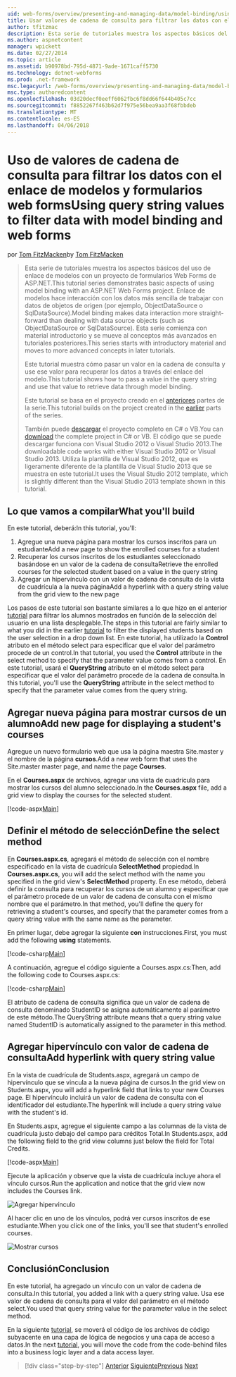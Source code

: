 ```yaml
---
uid: web-forms/overview/presenting-and-managing-data/model-binding/using-query-string-values-to-retrieve-data
title: Usar valores de cadena de consulta para filtrar los datos con el enlace de modelos y formularios web Forms | Documentos de Microsoft
author: tfitzmac
description: Esta serie de tutoriales muestra los aspectos básicos del uso de enlace de modelos con un proyecto de formularios Web Forms de ASP.NET. Enlace de modelos hace interacción con los datos más directa-...
ms.author: aspnetcontent
manager: wpickett
ms.date: 02/27/2014
ms.topic: article
ms.assetid: b90978bd-795d-4871-9ade-1671caff5730
ms.technology: dotnet-webforms
ms.prod: .net-framework
msc.legacyurl: /web-forms/overview/presenting-and-managing-data/model-binding/using-query-string-values-to-retrieve-data
msc.type: authoredcontent
ms.openlocfilehash: 03d20decf0eeff6062fbc6f8dd66f644b405c7cc
ms.sourcegitcommit: f8852267f463b62d7f975e56bea9aa3f68fbbdeb
ms.translationtype: MT
ms.contentlocale: es-ES
ms.lasthandoff: 04/06/2018
---
```

<a name="using-query-string-values-to-filter-data-with-model-binding-and-web-forms"></a><span data-ttu-id="74f17-104">Uso de valores de cadena de consulta para filtrar los datos con el enlace de modelos y formularios web forms</span><span class="sxs-lookup"><span data-stu-id="74f17-104">Using query string values to filter data with model binding and web forms</span></span>
====================
<span data-ttu-id="74f17-105">por [Tom FitzMacken](https://github.com/tfitzmac)</span><span class="sxs-lookup"><span data-stu-id="74f17-105">by [Tom FitzMacken](https://github.com/tfitzmac)</span></span>

> <span data-ttu-id="74f17-106">Esta serie de tutoriales muestra los aspectos básicos del uso de enlace de modelos con un proyecto de formularios Web Forms de ASP.NET.</span><span class="sxs-lookup"><span data-stu-id="74f17-106">This tutorial series demonstrates basic aspects of using model binding with an ASP.NET Web Forms project.</span></span> <span data-ttu-id="74f17-107">Enlace de modelos hace interacción con los datos más sencilla de trabajar con datos de objetos de origen (por ejemplo, ObjectDataSource o SqlDataSource).</span><span class="sxs-lookup"><span data-stu-id="74f17-107">Model binding makes data interaction more straight-forward than dealing with data source objects (such as ObjectDataSource or SqlDataSource).</span></span> <span data-ttu-id="74f17-108">Esta serie comienza con material introductorio y se mueve al conceptos más avanzados en tutoriales posteriores.</span><span class="sxs-lookup"><span data-stu-id="74f17-108">This series starts with introductory material and moves to more advanced concepts in later tutorials.</span></span>
> 
> <span data-ttu-id="74f17-109">Este tutorial muestra cómo pasar un valor en la cadena de consulta y use ese valor para recuperar los datos a través del enlace del modelo.</span><span class="sxs-lookup"><span data-stu-id="74f17-109">This tutorial shows how to pass a value in the query string and use that value to retrieve data through model binding.</span></span>
> 
> <span data-ttu-id="74f17-110">Este tutorial se basa en el proyecto creado en el [anteriores](retrieving-data.md) partes de la serie.</span><span class="sxs-lookup"><span data-stu-id="74f17-110">This tutorial builds on the project created in the [earlier](retrieving-data.md) parts of the series.</span></span>
> 
> <span data-ttu-id="74f17-111">También puede [descargar](https://go.microsoft.com/fwlink/?LinkId=286116) el proyecto completo en C# o VB.</span><span class="sxs-lookup"><span data-stu-id="74f17-111">You can [download](https://go.microsoft.com/fwlink/?LinkId=286116) the complete project in C# or VB.</span></span> <span data-ttu-id="74f17-112">El código que se puede descargar funciona con Visual Studio 2012 o Visual Studio 2013.</span><span class="sxs-lookup"><span data-stu-id="74f17-112">The downloadable code works with either Visual Studio 2012 or Visual Studio 2013.</span></span> <span data-ttu-id="74f17-113">Utiliza la plantilla de Visual Studio 2012, que es ligeramente diferente de la plantilla de Visual Studio 2013 que se muestra en este tutorial.</span><span class="sxs-lookup"><span data-stu-id="74f17-113">It uses the Visual Studio 2012 template, which is slightly different than the Visual Studio 2013 template shown in this tutorial.</span></span>


## <a name="what-youll-build"></a><span data-ttu-id="74f17-114">Lo que vamos a compilar</span><span class="sxs-lookup"><span data-stu-id="74f17-114">What you'll build</span></span>

<span data-ttu-id="74f17-115">En este tutorial, deberá:</span><span class="sxs-lookup"><span data-stu-id="74f17-115">In this tutorial, you'll:</span></span>

1. <span data-ttu-id="74f17-116">Agregue una nueva página para mostrar los cursos inscritos para un estudiante</span><span class="sxs-lookup"><span data-stu-id="74f17-116">Add a new page to show the enrolled courses for a student</span></span>
2. <span data-ttu-id="74f17-117">Recuperar los cursos inscritos de los estudiantes seleccionado basándose en un valor de la cadena de consulta</span><span class="sxs-lookup"><span data-stu-id="74f17-117">Retrieve the enrolled courses for the selected student based on a value in the query string</span></span>
3. <span data-ttu-id="74f17-118">Agregar un hipervínculo con un valor de cadena de consulta de la vista de cuadrícula a la nueva página</span><span class="sxs-lookup"><span data-stu-id="74f17-118">Add a hyperlink with a query string value from the grid view to the new page</span></span>

<span data-ttu-id="74f17-119">Los pasos de este tutorial son bastante similares a lo que hizo en el anterior [tutorial](sorting-paging-and-filtering-data.md) para filtrar los alumnos mostrados en función de la selección del usuario en una lista desplegable.</span><span class="sxs-lookup"><span data-stu-id="74f17-119">The steps in this tutorial are fairly similar to what you did in the earlier [tutorial](sorting-paging-and-filtering-data.md) to filter the displayed students based on the user selection in a drop down list.</span></span> <span data-ttu-id="74f17-120">En este tutorial, ha utilizado la **Control** atributo en el método select para especificar que el valor del parámetro procede de un control.</span><span class="sxs-lookup"><span data-stu-id="74f17-120">In that tutorial, you used the **Control** attribute in the select method to specify that the parameter value comes from a control.</span></span> <span data-ttu-id="74f17-121">En este tutorial, usará el **QueryString** atributo en el método select para especificar que el valor del parámetro procede de la cadena de consulta.</span><span class="sxs-lookup"><span data-stu-id="74f17-121">In this tutorial, you'll use the **QueryString** attribute in the select method to specify that the parameter value comes from the query string.</span></span>

## <a name="add-new-page-for-displaying-a-students-courses"></a><span data-ttu-id="74f17-122">Agregar nueva página para mostrar cursos de un alumno</span><span class="sxs-lookup"><span data-stu-id="74f17-122">Add new page for displaying a student's courses</span></span>

<span data-ttu-id="74f17-123">Agregue un nuevo formulario web que usa la página maestra Site.master y el nombre de la página **cursos**.</span><span class="sxs-lookup"><span data-stu-id="74f17-123">Add a new web form that uses the Site.master master page, and name the page **Courses**.</span></span>

<span data-ttu-id="74f17-124">En el **Courses.aspx** de archivos, agregar una vista de cuadrícula para mostrar los cursos del alumno seleccionado.</span><span class="sxs-lookup"><span data-stu-id="74f17-124">In the **Courses.aspx** file, add a grid view to display the courses for the selected student.</span></span>

[!code-aspx[Main](using-query-string-values-to-retrieve-data/samples/sample1.aspx)]

## <a name="define-the-select-method"></a><span data-ttu-id="74f17-125">Definir el método de selección</span><span class="sxs-lookup"><span data-stu-id="74f17-125">Define the select method</span></span>

<span data-ttu-id="74f17-126">En **Courses.aspx.cs**, agregará el método de selección con el nombre especificado en la vista de cuadrícula **SelectMethod** propiedad.</span><span class="sxs-lookup"><span data-stu-id="74f17-126">In **Courses.aspx.cs**, you will add the select method with the name you specified in the grid view's **SelectMethod** property.</span></span> <span data-ttu-id="74f17-127">En ese método, deberá definir la consulta para recuperar los cursos de un alumno y especificar que el parámetro procede de un valor de cadena de consulta con el mismo nombre que el parámetro.</span><span class="sxs-lookup"><span data-stu-id="74f17-127">In that method, you'll define the query for retrieving a student's courses, and specify that the parameter comes from a query string value with the same name as the parameter.</span></span>

<span data-ttu-id="74f17-128">En primer lugar, debe agregar la siguiente **con** instrucciones.</span><span class="sxs-lookup"><span data-stu-id="74f17-128">First, you must add the following **using** statements.</span></span>

[!code-csharp[Main](using-query-string-values-to-retrieve-data/samples/sample2.cs)]

<span data-ttu-id="74f17-129">A continuación, agregue el código siguiente a Courses.aspx.cs:</span><span class="sxs-lookup"><span data-stu-id="74f17-129">Then, add the following code to Courses.aspx.cs:</span></span>

[!code-csharp[Main](using-query-string-values-to-retrieve-data/samples/sample3.cs)]

<span data-ttu-id="74f17-130">El atributo de cadena de consulta significa que un valor de cadena de consulta denominado StudentID se asigna automáticamente al parámetro de este método.</span><span class="sxs-lookup"><span data-stu-id="74f17-130">The QueryString attribute means that a query string value named StudentID is automatically assigned to the parameter in this method.</span></span>

## <a name="add-hyperlink-with-query-string-value"></a><span data-ttu-id="74f17-131">Agregar hipervínculo con valor de cadena de consulta</span><span class="sxs-lookup"><span data-stu-id="74f17-131">Add hyperlink with query string value</span></span>

<span data-ttu-id="74f17-132">En la vista de cuadrícula de Students.aspx, agregará un campo de hipervínculo que se vincula a la nueva página de cursos.</span><span class="sxs-lookup"><span data-stu-id="74f17-132">In the grid view on Students.aspx, you will add a hyperlink field that links to your new Courses page.</span></span> <span data-ttu-id="74f17-133">El hipervínculo incluirá un valor de cadena de consulta con el identificador del estudiante.</span><span class="sxs-lookup"><span data-stu-id="74f17-133">The hyperlink will include a query string value with the student's id.</span></span>

<span data-ttu-id="74f17-134">En Students.aspx, agregue el siguiente campo a las columnas de la vista de cuadrícula justo debajo del campo para créditos Total.</span><span class="sxs-lookup"><span data-stu-id="74f17-134">In Students.aspx, add the following field to the grid view columns just below the field for Total Credits.</span></span>

[!code-aspx[Main](using-query-string-values-to-retrieve-data/samples/sample4.aspx?highlight=7-8)]

<span data-ttu-id="74f17-135">Ejecute la aplicación y observe que la vista de cuadrícula incluye ahora el vínculo cursos.</span><span class="sxs-lookup"><span data-stu-id="74f17-135">Run the application and notice that the grid view now includes the Courses link.</span></span>

![Agregar hipervínculo](using-query-string-values-to-retrieve-data/_static/image1.png)

<span data-ttu-id="74f17-137">Al hacer clic en uno de los vínculos, podrá ver cursos inscritos de ese estudiante.</span><span class="sxs-lookup"><span data-stu-id="74f17-137">When you click one of the links, you'll see that student's enrolled courses.</span></span>

![Mostrar cursos](using-query-string-values-to-retrieve-data/_static/image2.png)

## <a name="conclusion"></a><span data-ttu-id="74f17-139">Conclusión</span><span class="sxs-lookup"><span data-stu-id="74f17-139">Conclusion</span></span>

<span data-ttu-id="74f17-140">En este tutorial, ha agregado un vínculo con un valor de cadena de consulta.</span><span class="sxs-lookup"><span data-stu-id="74f17-140">In this tutorial, you added a link with a query string value.</span></span> <span data-ttu-id="74f17-141">Usa ese valor de cadena de consulta para el valor del parámetro en el método select.</span><span class="sxs-lookup"><span data-stu-id="74f17-141">You used that query string value for the parameter value in the select method.</span></span>

<span data-ttu-id="74f17-142">En la siguiente [tutorial](adding-business-logic-layer.md), se moverá el código de los archivos de código subyacente en una capa de lógica de negocios y una capa de acceso a datos.</span><span class="sxs-lookup"><span data-stu-id="74f17-142">In the next [tutorial](adding-business-logic-layer.md), you will move the code from the code-behind files into a business logic layer and a data access layer.</span></span>

> [!div class="step-by-step"]
> <span data-ttu-id="74f17-143">[Anterior](integrating-jquery-ui.md)
> [Siguiente](adding-business-logic-layer.md)</span><span class="sxs-lookup"><span data-stu-id="74f17-143">[Previous](integrating-jquery-ui.md)
[Next](adding-business-logic-layer.md)</span></span>
